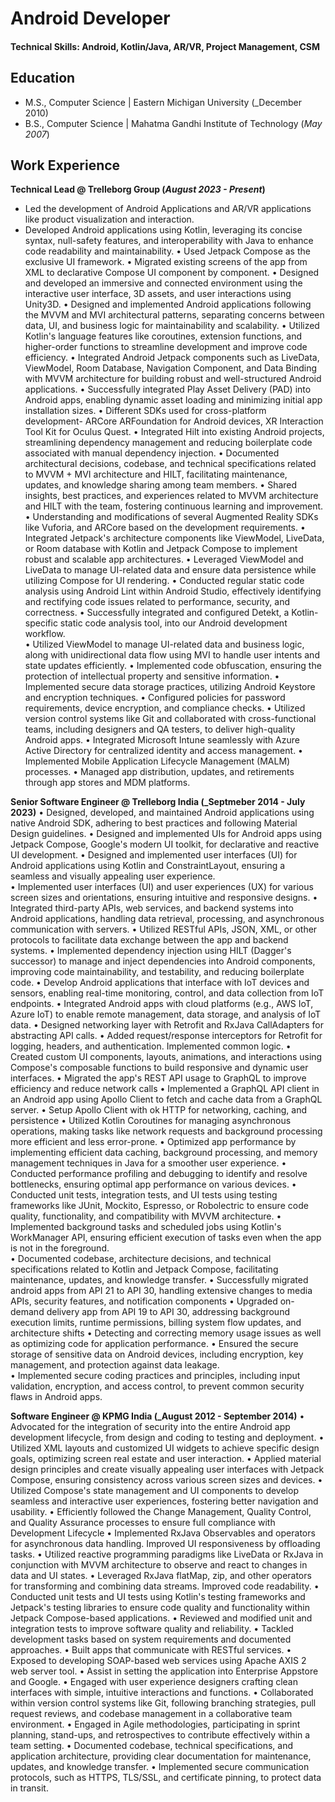 # Android Developer

#### Technical Skills: Android, Kotlin/Java, AR/VR, Project Management, CSM

## Education							       		
- M.S., Computer Science	| Eastern Michigan University (_December 2010)	 			        		
- B.S., Computer Science | Mahatma Gandhi Institute of Technology (_May 2007_)

## Work Experience
**Technical Lead @ Trelleborg Group (_August 2023 - Present_)**
- Led the development of Android Applications and AR/VR applications like product visualization and interaction.
- Developed Android applications using Kotlin, leveraging its concise syntax, null-safety features, and interoperability with Java to enhance code readability and maintainability.
    • Used Jetpack Compose as the exclusive UI framework.
    • Migrated existing screens of the app from XML to declarative Compose UI component by component.
    • Designed and developed an immersive and connected environment using the interactive user interface, 3D assets, and user interactions using Unity3D. 
    • Designed and implemented Android applications following the MVVM and MVI architectural patterns, separating concerns between data, UI, and business logic for maintainability and scalability.
    • Utilized Kotlin's language features like coroutines, extension functions, and higher-order functions to streamline development and improve code efficiency.
    • Integrated Android Jetpack components such as LiveData, ViewModel, Room Database, Navigation Component, and Data Binding with MVVM architecture for building robust and well-structured Android applications.
    • Successfully integrated Play Asset Delivery (PAD) into Android apps, enabling dynamic asset loading and minimizing initial app installation sizes. 
    • Different SDKs used for cross-platform development- ARCore ARFoundation for Android devices, XR Interaction Tool Kit for Oculus Quest.
    • Integrated Hilt into existing Android projects, streamlining dependency management and reducing boilerplate code associated with manual dependency injection. 
    • Documented architectural decisions, codebase, and technical specifications related to MVVM + MVI architecture and HILT, facilitating maintenance, updates, and knowledge sharing among team members.
    • Shared insights, best practices, and experiences related to MVVM architecture and HILT with the team, fostering continuous learning and improvement.
    • Understanding and modifications of several Augmented Reality SDKs like Vuforia, and ARCore based on the development requirements.
    • Integrated Jetpack's architecture components like ViewModel, LiveData, or Room database with Kotlin and Jetpack Compose to implement robust and scalable app architectures.
    • Leveraged ViewModel and LiveData to manage UI-related data and ensure data persistence while utilizing Compose for UI rendering.
    • Conducted regular static code analysis using Android Lint within Android Studio, effectively identifying and rectifying code issues related to performance, security, and correctness. 
    • Successfully integrated and configured Detekt, a Kotlin-specific static code analysis tool, into our Android development workflow.  
    • Utilized ViewModel to manage UI-related data and business logic, along with unidirectional data flow using MVI to handle user intents and state updates efficiently.
    • Implemented code obfuscation, ensuring the protection of intellectual property and sensitive information.
    • Implemented secure data storage practices, utilizing Android Keystore and encryption techniques.
    • Configured policies for password requirements, device encryption, and compliance checks.
    • Utilized version control systems like Git and collaborated with cross-functional teams, including designers and QA testers, to deliver high-quality Android apps.
    • Integrated Microsoft Intune seamlessly with Azure Active Directory for centralized identity and access management.
    • Implemented Mobile Application Lifecycle Management (MALM) processes.
    • Managed app distribution, updates, and retirements through app stores and MDM platforms.

**Senior Software Engineer @ Trelleborg India (_Septmeber 2014 - July 2023)**
    • Designed, developed, and maintained Android applications using native Android SDK, adhering to best practices and following Material Design guidelines.
    • Designed and implemented UIs for Android apps using Jetpack Compose, Google's modern UI toolkit, for declarative and reactive UI development.
    • Designed and implemented user interfaces (UI) for Android applications using Kotlin and ConstraintLayout, ensuring a seamless and visually appealing user experience.  
    • Implemented user interfaces (UI) and user experiences (UX) for various screen sizes and orientations, ensuring intuitive and responsive designs.
    • Integrated third-party APIs, web services, and backend systems into Android applications, handling data retrieval, processing, and asynchronous communication with servers.
    • Utilized RESTful APIs, JSON, XML, or other protocols to facilitate data exchange between the app and backend systems.
    • Implemented dependency injection using HILT (Dagger's successor) to manage and inject dependencies into Android components, improving code maintainability, and testability, and reducing boilerplate code.
    • Develop Android applications that interface with IoT devices and sensors, enabling real-time monitoring, control, and data collection from IoT endpoints.
    • Integrated Android apps with cloud platforms (e.g., AWS IoT, Azure IoT) to enable remote management, data storage, and analysis of IoT data.
    • Designed networking layer with Retrofit and RxJava CallAdapters for abstracting API calls.
    • Added request/response interceptors for Retrofit for logging, headers, and authentication. Implemented common logic.
    • Created custom UI components, layouts, animations, and interactions using Compose's composable functions to build responsive and dynamic user interfaces.
    • Migrated the app's REST API usage to GraphQL to improve efficiency and reduce network calls
    • Implemented a GraphQL API client in an Android app using Apollo Client to fetch and cache data from a GraphQL server.
    • Setup Apollo Client with ok HTTP for networking, caching, and persistence
    • Utilized Kotlin Coroutines for managing asynchronous operations, making tasks like network requests and background processing more efficient and less error-prone. 
    • Optimized app performance by implementing efficient data caching, background processing, and memory management techniques in Java for a smoother user experience.
    • Conducted performance profiling and debugging to identify and resolve bottlenecks, ensuring optimal app performance on various devices.
    • Conducted unit tests, integration tests, and UI tests using testing frameworks like JUnit, Mockito, Espresso, or Robolectric to ensure code quality, functionality, and compatibility with MVVM architecture.
    • Implemented background tasks and scheduled jobs using Kotlin's WorkManager API, ensuring efficient execution of tasks even when the app is not in the foreground.  
    • Documented codebase, architecture decisions, and technical specifications related to Kotlin and Jetpack Compose, facilitating maintenance, updates, and knowledge transfer.
    • Successfully migrated android apps from API 21 to API 30, handling extensive changes to media APIs, security features, and notification components
    • Upgraded on-demand delivery app from API 19 to API 30, addressing background execution limits, runtime permissions, billing system flow updates, and architecture shifts
    • Detecting and correcting memory usage issues as well as optimizing code for application performance.
    • Ensured the secure storage of sensitive data on Android devices, including encryption, key management, and protection against data leakage.  
    • Implemented secure coding practices and principles, including input validation, encryption, and access control, to prevent common security flaws in Android apps. 

**Software Engineer @ KPMG India (_August 2012 - September 2014)**
    • Advocated for the integration of security into the entire Android app development lifecycle, from design and coding to testing and deployment.
    • Utilized XML layouts and customized UI widgets to achieve specific design goals, optimizing screen real estate and user interaction. 
    • Applied material design principles and create visually appealing user interfaces with Jetpack Compose, ensuring consistency across various screen sizes and devices.
    • Utilized Compose's state management and UI components to develop seamless and interactive user experiences, fostering better navigation and usability.
    • Efficiently followed the Change Management, Quality Control, and Quality Assurance processes to ensure full compliance with Development Lifecycle
    • Implemented RxJava Observables and operators for asynchronous data handling. Improved UI responsiveness by offloading tasks.
    • Utilized reactive programming paradigms like LiveData or RxJava in conjunction with MVVM architecture to observe and react to changes in data and UI states.
    • Leveraged RxJava flatMap, zip, and other operators for transforming and combining data streams. Improved code readability.
    • Conducted unit tests and UI tests using Kotlin's testing frameworks and Jetpack's testing libraries to ensure code quality and functionality within Jetpack Compose-based applications.
    • Reviewed and modified unit and integration tests to improve software quality and reliability.
    • Tackled development tasks based on system requirements and documented approaches.
    • Built apps that communicate with RESTful services.
    • Exposed to developing SOAP-based web services using Apache AXIS 2 web server tool.
    • Assist in setting the application into Enterprise Appstore and Google.
    • Engaged with user experience designers crafting clean interfaces with simple, intuitive interactions and functions. 
    • Collaborated within version control systems like Git, following branching strategies, pull request reviews, and codebase management in a collaborative team environment.
    • Engaged in Agile methodologies, participating in sprint planning, stand-ups, and retrospectives to contribute effectively within a team setting.
    • Documented codebase, technical specifications, and application architecture, providing clear documentation for maintenance, updates, and knowledge transfer.
    • Implemented secure communication protocols, such as HTTPS, TLS/SSL, and certificate pinning, to protect data in transit.

